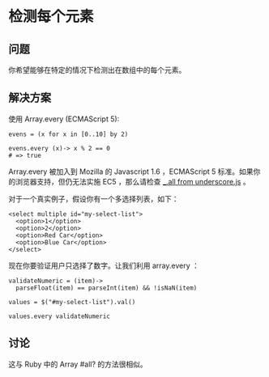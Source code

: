 # 检测每个元素
## 问题
你希望能够在特定的情况下检测出在数组中的每个元素。
## 解决方案
使用 Array.every (ECMAScript 5):
```
evens = (x for x in [0..10] by 2)

evens.every (x)-> x % 2 == 0
# => true
```
Array.every 被加入到 Mozilla 的 Javascript 1.6 ，ECMAScript 5 标准。如果你的浏览器支持，但仍无法实施 EC5 ，那么请检查 [ _.all from underscore.js]( http://documentcloud.github.io/underscore/) 。  

对于一个真实例子，假设你有一个多选择列表，如下：
```
<select multiple id="my-select-list">
  <option>1</option>
  <option>2</option>
  <option>Red Car</option>
  <option>Blue Car</option>
</select>
```
现在你要验证用户只选择了数字。让我们利用 array.every ：
```
validateNumeric = (item)->
  parseFloat(item) == parseInt(item) && !isNaN(item)

values = $("#my-select-list").val()

values.every validateNumeric
```
## 讨论
这与 Ruby 中的 Array #all? 的方法很相似。


